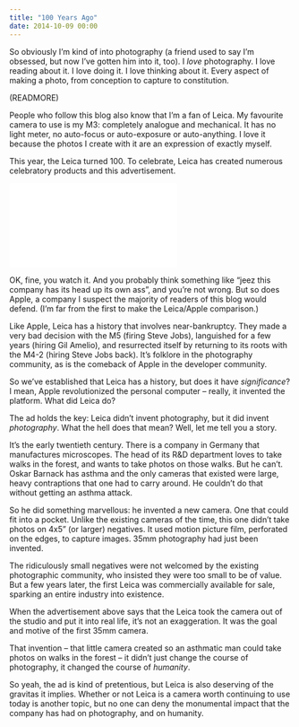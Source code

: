```yaml
---
title: "100 Years Ago"
date: 2014-10-09 00:00
---
```


So obviously I’m kind of into photography (a friend used to say I’m obsessed, but now I’ve gotten him into it, too). I _love_ photography. I love reading about it. I love doing it. I love thinking about it. Every aspect of making a photo, from conception to capture to constitution.

(READMORE)

People who follow this blog also know that I’m a fan of Leica. My favourite camera to use is my M3: completely analogue and mechanical. It has no light meter, no auto-focus or auto-exposure or auto-anything. I love it because the photos I create with it are an expression of exactly myself.

This year, the Leica turned 100. To celebrate, Leica has created numerous celebratory products and this advertisement.

<div class="embed-responsive embed-responsive-16by9"><iframe mozallowfullscreen="" allowfullscreen="" src="//player.vimeo.com/video/107622839?wmode=opaque&amp;api=1" data-embed="true" webkitallowfullscreen="" frameborder="0" title="100" class="embed-responsive-item"></iframe></div>

OK, fine, you watch it. And you probably think something like “jeez this company has its head up its own ass”, and you’re not wrong. But so does Apple, a company I suspect the majority of readers of this blog would defend. (I’m far from the first to make the Leica/Apple comparison.)

Like Apple, Leica has a history that involves near-bankruptcy. They made a very bad decision with the M5 (firing Steve Jobs), languished for a few years (hiring Gil Amelio), and resurrected itself by returning to its roots with the M4-2 (hiring Steve Jobs back). It’s folklore in the photography community, as is the comeback of Apple in the developer community.

So we’ve established that Leica has a history, but does it have _significance_? I mean, Apple revolutionized the personal computer – really, it invented the platform. What did Leica do?

The ad holds the key: Leica didn’t invent photography, but it did invent _photography_. What the hell does that mean? Well, let me tell you a story.

It’s the early twentieth century. There is a company in Germany that manufactures microscopes. The head of its R&D department loves to take walks in the forest, and wants to take photos on those walks. But he can’t. Oskar Barnack has asthma and the only cameras that existed were large, heavy contraptions that one had to carry around. He couldn’t do that without getting an asthma attack.

So he did something marvellous: he invented a new camera. One that could fit into a pocket. Unlike the existing cameras of the time, this one didn’t take photos on 4x5” (or larger) negatives. It used motion picture film, perforated on the edges, to capture images. 35mm photography had just been invented.

The ridiculously small negatives were not welcomed by the existing photographic community, who insisted they were too small to be of value. But a few years later, the first Leica was commercially available for sale, sparking an entire industry into existence.

When the advertisement above says that the Leica took the camera out of the studio and put it into real life, it’s not an exaggeration. It was the goal and motive of the first 35mm camera.

That invention – that little camera created so an asthmatic man could take photos on walks in the forest – it didn’t just change the course of photography, it changed the course of _humanity_.

So yeah, the ad is kind of pretentious, but Leica is also deserving of the gravitas it implies. Whether or not Leica is a camera worth continuing to use today is another topic, but no one can deny the monumental impact that the company has had on photography, and on humanity.

